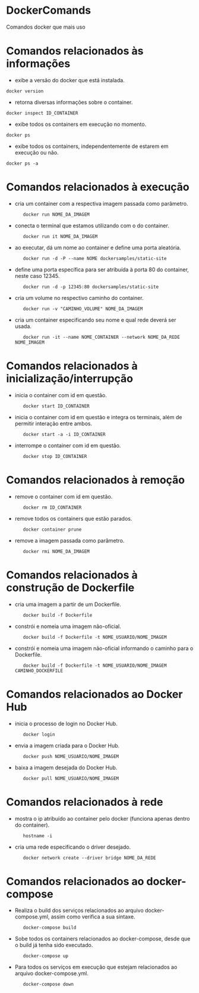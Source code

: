 # DockerComands
Comandos docker que mais uso

# Comandos relacionados às informações
- exibe a versão do docker que está instalada.
```
docker version
```
- retorna diversas informações sobre o container.
```
docker inspect ID_CONTAINER
```
- exibe todos os containers em execução no momento.
```
docker ps
```
- exibe todos os containers, independentemente de estarem em execução ou não.
```
docker ps -a
```

# Comandos relacionados à execução
- cria um container com a respectiva imagem passada como parâmetro.
  ```
     docker run NOME_DA_IMAGEM
  ```
- conecta o terminal que estamos utilizando com o do container.
  ```
     docker run it NOME_DA_IMAGEM
  ```
- ao executar, dá um nome ao container e define uma porta aleatória.
  ```
     docker run -d -P --name NOME dockersamples/static-site
  ```
- define uma porta específica para ser atribuída à porta 80 do container, neste caso 12345.
  ```
     docker run -d -p 12345:80 dockersamples/static-site
  ```
- cria um volume no respectivo caminho do container.
  ```
     docker run -v "CAMINHO_VOLUME" NOME_DA_IMAGEM
  ```
- cria um container especificando seu nome e qual rede deverá ser usada.
  ```
     docker run -it --name NOME_CONTAINER --network NOME_DA_REDE NOME_IMAGEM
  ```

# Comandos relacionados à inicialização/interrupção
- inicia o container com id em questão.
  ```
     docker start ID_CONTAINER
  ```
- inicia o container com id em questão e integra os terminais, além de permitir interação entre ambos.
  ```
     docker start -a -i ID_CONTAINER
  ```
- interrompe o container com id em questão.
  ```
     docker stop ID_CONTAINER
  ```

# Comandos relacionados à remoção
- remove o container com id em questão.
  ```
     docker rm ID_CONTAINER
  ```
- remove todos os containers que estão parados.
  ```
     docker container prune
  ```
- remove a imagem passada como parâmetro.
  ```
     docker rmi NOME_DA_IMAGEM
  ```

# Comandos relacionados à construção de Dockerfile
- cria uma imagem a partir de um Dockerfile.
  ```
     docker build -f Dockerfile
  ```
- constrói e nomeia uma imagem não-oficial.
  ```
     docker build -f Dockerfile -t NOME_USUARIO/NOME_IMAGEM
  ```
- constrói e nomeia uma imagem não-oficial informando o caminho para o Dockerfile.
  ```
     docker build -f Dockerfile -t NOME_USUARIO/NOME_IMAGEM CAMINHO_DOCKERFILE
  ```

# Comandos relacionados ao Docker Hub
- inicia o processo de login no Docker Hub.
  ```
     docker login
  ```
- envia a imagem criada para o Docker Hub.
  ```
     docker push NOME_USUARIO/NOME_IMAGEM
  ```
- baixa a imagem desejada do Docker Hub.
  ```
     docker pull NOME_USUARIO/NOME_IMAGEM
  ```

# Comandos relacionados à rede
- mostra o ip atribuído ao container pelo docker (funciona apenas dentro do container).
  ```
     hostname -i
  ```
- cria uma rede especificando o driver desejado.
  ```
     docker network create --driver bridge NOME_DA_REDE
  ```

# Comandos relacionados ao docker-compose
- Realiza o build dos serviços relacionados ao arquivo docker-compose.yml, assim como verifica a sua sintaxe.
  ```
     docker-compose build
  ```
- Sobe todos os containers relacionados ao docker-compose, desde que o build já tenha sido executado.
  ```
     docker-compose up
  ```
- Para todos os serviços em execução que estejam relacionados ao arquivo docker-compose.yml.
  ```
     docker-compose down
  ```
